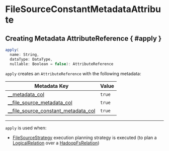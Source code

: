 # FileSourceConstantMetadataAttribute

## Creating Metadata AttributeReference { #apply }

```scala
apply(
  name: String,
  dataType: DataType,
  nullable: Boolean = false): AttributeReference
```

`apply` creates an `AttributeReference` with the following metadata:

Metadata Key | Value
-------------|------
 [__metadata_col](#METADATA_COL_ATTR_KEY) | `true`
 [__file_source_metadata_col](FileSourceMetadataAttribute.md#FILE_SOURCE_METADATA_COL_ATTR_KEY) | `true`
 [__file_source_constant_metadata_col](#FILE_SOURCE_CONSTANT_METADATA_COL_ATTR_KEY) | `true`

---

`apply` is used when:

* [FileSourceStrategy](../execution-planning-strategies/FileSourceStrategy.md) execution planning strategy is executed (to plan a [LogicalRelation](../logical-operators/LogicalRelation.md) over a [HadoopFsRelation](../files/HadoopFsRelation.md))
